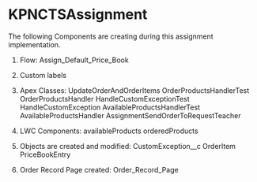 # KPNCTSAssignment

The following Components are creating during this assignment implementation.

1. Flow:
Assign_Default_Price_Book
2. Custom labels
3. Apex Classes:
UpdateOrderAndOrderItems
OrderProductsHandlerTest
OrderProductsHandler
HandleCustomExceptionTest
HandleCustomException
AvailableProductsHandlerTest
AvailableProductsHandler
AssignmentSendOrderToRequestTeacher

4. LWC Components:
availableProducts
orderedProducts

5. Objects are created and modified:
CustomException__c
OrderItem
PriceBookEntry

6. Order Record Page created:
Order_Record_Page
